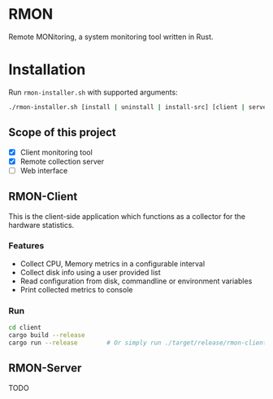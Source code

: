 # RMON

Remote MONitoring, a system monitoring tool written in Rust.

# Installation

Run `rmon-installer.sh` with supported arguments:

```bash
./rmon-installer.sh [install | uninstall | install-src] [client | server]
```

## Scope of this project

- [x] Client monitoring tool
- [x] Remote collection server
- [ ] Web interface

## RMON-Client

This is the client-side application which functions as a collector for the hardware statistics.

### Features

- Collect CPU, Memory metrics in a configurable interval
- Collect disk info using a user provided list
- Read configuration from disk, commandline or environment variables
- Print collected metrics to console

### Run
```bash
cd client
cargo build --release
cargo run --release        # Or simply run ./target/release/rmon-client
```

## RMON-Server

TODO
